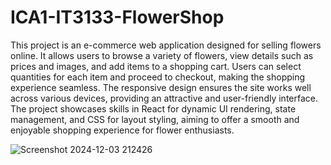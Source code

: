 # ICA1-IT3133-FlowerShop
This project is an e-commerce web application designed for selling flowers online. It allows users to browse a variety of flowers, view details such as prices and images, and add items to a shopping cart. Users can select quantities for each item and proceed to checkout, making the shopping experience seamless. The responsive design ensures the site works well across various devices, providing an attractive and user-friendly interface. The project showcases skills in React for dynamic UI rendering, state management, and CSS for layout styling, aiming to offer a smooth and enjoyable shopping experience for flower enthusiasts.

![Screenshot 2024-12-03 212426](https://github.com/user-attachments/assets/d9153517-feea-4a27-8153-42aff9f0e357)
